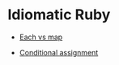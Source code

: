 # Idiomatic Ruby

* [Each vs map](idiomatic_ruby/each_vs_map.md)
- [Conditional assignment](idiomatic_ruby/conditional_assignment.md)
